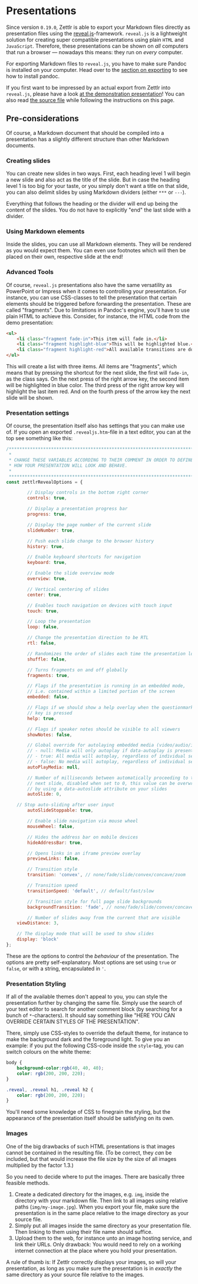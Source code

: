 # Presentations

Since version `0.19.0`, Zettlr is able to export your Markdown files directly as presentation files using the [reveal.js](https://revealjs.com/#/)-framework. `reveal.js` is a lightweight solution for creating super compatible presentations using plain `HTML` and `JavaScript`. Therefore, these presentations can be shown on _all_ computers that run a browser — nowadays this means: they run on _every_ computer.

For exporting Markdown files to `reveal.js`, you have to make sure Pandoc is installed on your computer. Head over to the [section on exporting](export.md) to see how to install pandoc.

If you first want to be impressed by an actual export from Zettlr into `reveal.js`, please have a look [at the demonstration presentation](https://zettlr.com/slides.revealjs.htm)! You can also read [the source file](https://www.zettlr.com/themes/zettlr/assets/slides.md) while following the instructions on this page.

## Pre-considerations

Of course, a Markdown document that should be compiled into a presentation has a slightly different structure than other Markdown documents.

### Creating slides

You can create new slides in two ways. First, each heading level 1 will begin a new slide and also act as the title of the slide. But in case the heading level 1 is too big for your taste, or you simply don't want a title on that slide, you can also delimit slides by using Markdown dividers (either `***` or `---`).

Everything that follows the heading or the divider will end up being the content of the slides. You do not have to explicitly "end" the last slide with a divider.

### Using Markdown elements

Inside the slides, you can use all Markdown elements. They will be rendered as you would expect them. You can even use footnotes which will then be placed on their own, respective slide at the end!

### Advanced Tools

Of course, `reveal.js` presentations also have the same versatility as PowerPoint or Impress when it comes to controlling your presentation. For instance, you can use CSS-classes to tell the presentation that certain elements should be triggered before forwarding the presentation. These are called "fragments". Due to limitations in Pandoc's engine, you'll have to use plain HTML to achieve this. Consider, for instance, the HTML code from the demo presentation:

```html
<ul>
    <li class="fragment fade-in">This item will fade in.</li>
    <li class="fragment highlight-blue">This will be highlighted blue.</li>
    <li class="fragment highlight-red">All available transitions are documented [here](https://github.com/hakimel/reveal.js/#fragments).</li>
</ul>
```

This will create a list with three items. All items are "fragments", which means that by pressing the shortcut for the next slide, the first will `fade-in`, as the class says. On the next press of the right arrow key, the second item will be highlighted in blue color. The third press of the right arrow key will highlight the last item red. And on the fourth press of the arrow key the next slide will be shown.

### Presentation settings

Of course, the presentation itself also has settings that you can make use of. If you open an exported `.revealjs.htm`-file in a text editor, you can at the top see something like this:

```javascript
/**************************************************************************
 *                                                                        *
 * CHANGE THESE VARIABLES ACCORDING TO THEIR COMMENT IN ORDER TO DEFINE   *
 * HOW YOUR PRESENTATION WILL LOOK AND BEHAVE.                            *
 *                                                                        *
 **************************************************************************/
const zettlrRevealOptions = {

	    // Display controls in the bottom right corner
	    controls: true,

	    // Display a presentation progress bar
    	progress: true,

	    // Display the page number of the current slide
	    slideNumber: true,

	    // Push each slide change to the browser history
    	history: true,

	    // Enable keyboard shortcuts for navigation
	    keyboard: true,

	    // Enable the slide overview mode
    	overview: true,

	    // Vertical centering of slides
	    center: true,

	    // Enables touch navigation on devices with touch input
	    touch: true,

	    // Loop the presentation
    	loop: false,

	    // Change the presentation direction to be RTL
	    rtl: false,

	    // Randomizes the order of slides each time the presentation loads
	    shuffle: false,

	    // Turns fragments on and off globally
	    fragments: true,

	    // Flags if the presentation is running in an embedded mode,
	    // i.e. contained within a limited portion of the screen
	    embedded: false,

	    // Flags if we should show a help overlay when the questionmark
	    // key is pressed
	    help: true,

	    // Flags if speaker notes should be visible to all viewers
	    showNotes: false,

	    // Global override for autolaying embedded media (video/audio/iframe)
	    // - null: Media will only autoplay if data-autoplay is present
	    // - true: All media will autoplay, regardless of individual setting
	    // - false: No media will autoplay, regardless of individual setting
	    autoPlayMedia: null,

	    // Number of milliseconds between automatically proceeding to the
	    // next slide, disabled when set to 0, this value can be overwritten
	    // by using a data-autoslide attribute on your slides
	    autoSlide: 0,

    // Stop auto-sliding after user input
	    autoSlideStoppable: true,

	    // Enable slide navigation via mouse wheel
	    mouseWheel: false,

	    // Hides the address bar on mobile devices
	    hideAddressBar: true,

	    // Opens links in an iframe preview overlay
    	previewLinks: false,

	    // Transition style
	    transition: 'convex', // none/fade/slide/convex/concave/zoom

	    // Transition speed
	    transitionSpeed: 'default', // default/fast/slow

	    // Transition style for full page slide backgrounds
    	backgroundTransition: 'fade', // none/fade/slide/convex/concave/zoom

	    // Number of slides away from the current that are visible
    viewDistance: 3,

    // The display mode that will be used to show slides
    display: 'block'
};
```

These are the options to control the _behaviour_ of the presentation. The options are pretty self-explanatory. Most options are set using `true` or `false`, or with a string, encapsulated in `'`.

### Presentation Styling

If all of the available themes don't appeal to you, you can style the presentation further by changing the same file. Simply use the search of your text editor to search for another comment block (by searching for a bunch of `*`-characters). It should say something like "HERE YOU CAN OVERRIDE CERTAIN STYLES OF THE PRESENTATION".

There, simply use CSS-styles to override the default theme, for instance to make the background dark and the foreground light. To give you an example: if you put the following CSS-code inside the `style`-tag, you can switch colours on the white theme:

```css
body {
    background-color:rgb(40, 40, 40);
    color: rgb(200, 200, 220);
}

.reveal, .reveal h1, .reveal h2 {
    color: rgb(200, 200, 220);
}
```

You'll need some knowledge of CSS to finegrain the styling, but the appearance of the presentation itself should be satisfying on its own.

### Images

One of the big drawbacks of such HTML presentations is that images cannot be contained in the resulting file. (To be correct, they _can_ be included, but that would increase the file size by the size of all images multiplied by the factor 1.3.)

So you need to decide where to put the images. There are basically three feasible methods.

1. Create a dedicated directory for the images, e.g. `img`, inside the directory with your markdown file. Then link to all images using relative paths (`img/my-image.jpg`). When you export your file, make sure the presentation is in the same place relative to the image directory as your source file.
2. Simply put all images inside the same directory as your presentation file. Then linking to them using their file name should suffice.
3. Upload them to the web, for instance unto an image hosting service, and link their URLs. Only drawback: You would need to rely on a working internet connection at the place where you hold your presentation.

A rule of thumb is: If Zettlr correctly displays your images, so will your presentation, as long as you make sure the presentation is in _exactly_ the same directory as your source file relative to the images.